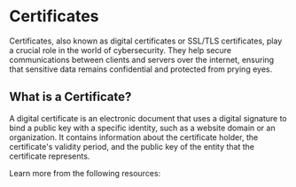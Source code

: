 # Certificates

Certificates, also known as digital certificates or SSL/TLS certificates, play a crucial role in the world of cybersecurity. They help secure communications between clients and servers over the internet, ensuring that sensitive data remains confidential and protected from prying eyes.

## What is a Certificate?

A digital certificate is an electronic document that uses a digital signature to bind a public key with a specific identity, such as a website domain or an organization. It contains information about the certificate holder, the certificate's validity period, and the public key of the entity that the certificate represents.

Learn more from the following resources:

